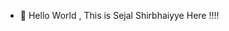 - 👋 Hello World , This is Sejal Shirbhaiyye Here !!!!

<!---
sejshirbhaiyye27/sejshirbhaiyye27 is a ✨ special ✨ repository because its `README.md` (this file) appears on your GitHub profile.
You can click the Preview link to take a look at your changes.
--->
